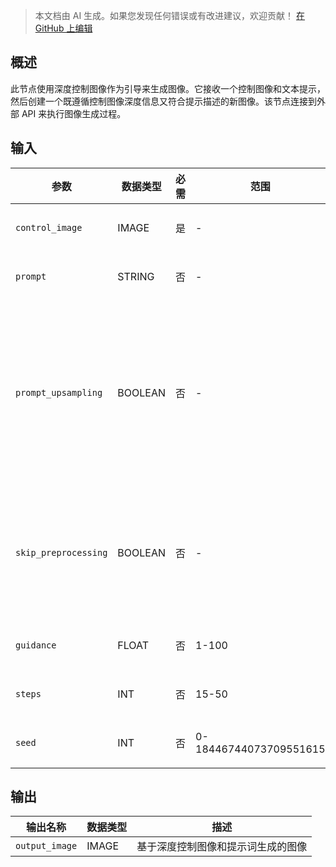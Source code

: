 > 本文档由 AI 生成。如果您发现任何错误或有改进建议，欢迎贡献！ [在 GitHub 上编辑](https://github.com/Comfy-Org/embedded-docs/blob/main/comfyui_embedded_docs/docs/FluxProDepthNode/zh.md)

## 概述

此节点使用深度控制图像作为引导来生成图像。它接收一个控制图像和文本提示，然后创建一个既遵循控制图像深度信息又符合提示描述的新图像。该节点连接到外部 API 来执行图像生成过程。

## 输入

| 参数 | 数据类型 | 必需 | 范围 | 描述 |
|-----------|-----------|----------|-------|-------------|
| `control_image` | IMAGE | 是 | - | 用于引导图像生成的深度控制图像 |
| `prompt` | STRING | 否 | - | 图像生成的提示词（默认：空字符串） |
| `prompt_upsampling` | BOOLEAN | 否 | - | 是否对提示词执行上采样。如果启用，会自动修改提示词以实现更具创意的生成，但结果具有不确定性（相同的种子不会产生完全相同的结果）。（默认：False） |
| `skip_preprocessing` | BOOLEAN | 否 | - | 是否跳过预处理；如果 control_image 已经是深度化图像则设为 True，如果是原始图像则设为 False。（默认：False） |
| `guidance` | FLOAT | 否 | 1-100 | 图像生成过程的引导强度（默认：15） |
| `steps` | INT | 否 | 15-50 | 图像生成过程的步数（默认：50） |
| `seed` | INT | 否 | 0-18446744073709551615 | 用于创建噪声的随机种子。（默认：0） |

## 输出

| 输出名称 | 数据类型 | 描述 |
|-------------|-----------|-------------|
| `output_image` | IMAGE | 基于深度控制图像和提示词生成的图像 |
